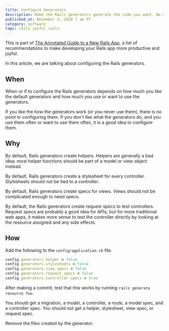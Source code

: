 ```yaml
---
title: Configure Generators
description: Make the Rails generators generate the code you want. No more, no less.
published_at: November 3, 2020 7 am PT
category: software
tags: rails joyful_rails
---
```


This is part of [The Annotated Guide to a New Rails
App](the_annotated_guide_to_a_new_rails_app), a list of
recommendations to make developing your Rails app more productive and joyful.

In this article, we are talking about configuring the Rails generators.

## When

When or if to configure the Rails generators depends on how much you like the
default generators and how much you use or want to use the generators.

If you like the how the generators work (or you never use them), there is no point
to configuring them. If you don't like what the generators do, and you use them
often or want to use them often, it is a good idea to configure them.

## Why

By default, Rails generators create helpers. Helpers are generally a bad idea;
most helper functions should be part of a model or view object instead.

By default, Rails generators create a stylesheet for every controller.
Stylesheets should not be tied to a controller.

By default, Rails generators create specs for views. Views should not be complicated enough to need specs.

By default, the Rails generators create request specs to test controllers.
Request specs are probably a good idea for APIs, but for more traditional web
apps, it makes more sense to test the controller directly by looking at
the resource assigned and any side effects.

## How

Add the following to the `config/application.rb` file.

```ruby
config.generators.helper = false
config.generators.stylesheets = false
config.generators.view_specs = false
config.generators.request_specs = false
config.generators.controller_specs = true
```

After making a commit, test that this works by running `rails generate resource foo`.

You should get a migration, a model, a controller, a route, a model spec, and
a controller spec. You should not get a helper, stylesheet, view spec, or
request spec.

Remove the files created by the generator.
